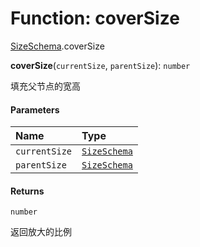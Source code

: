 # Function: coverSize

[SizeSchema](/auto-docs/playground-react/modules/SizeSchema.md).coverSize

**coverSize**(`currentSize`, `parentSize`): `number`

填充父节点的宽高

#### Parameters

| Name | Type |
| :------ | :------ |
| `currentSize` | [`SizeSchema`](/auto-docs/playground-react/interfaces/SizeSchema-1.md) |
| `parentSize` | [`SizeSchema`](/auto-docs/playground-react/interfaces/SizeSchema-1.md) |

#### Returns

`number`

返回放大的比例
